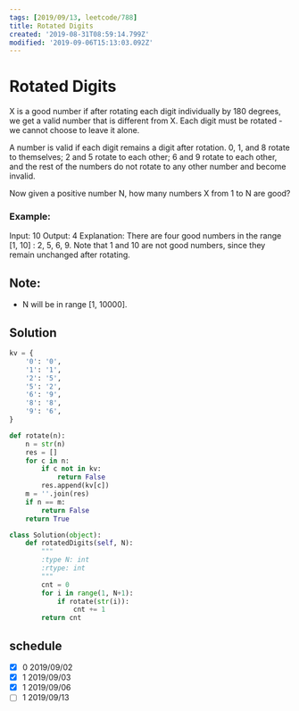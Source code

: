 ```yaml
---
tags: [2019/09/13, leetcode/788]
title: Rotated Digits
created: '2019-08-31T08:59:14.799Z'
modified: '2019-09-06T15:13:03.092Z'
---
```


# Rotated Digits

X is a good number if after rotating each digit individually by 180 degrees, we get a valid number that is different from X.  Each digit must be rotated - we cannot choose to leave it alone.

A number is valid if each digit remains a digit after rotation. 0, 1, and 8 rotate to themselves; 2 and 5 rotate to each other; 6 and 9 rotate to each other, and the rest of the numbers do not rotate to any other number and become invalid.

Now given a positive number N, how many numbers X from 1 to N are good?

### Example:

Input: 10
Output: 4
Explanation:
There are four good numbers in the range [1, 10] : 2, 5, 6, 9.
Note that 1 and 10 are not good numbers, since they remain unchanged after rotating.

## Note:

* N  will be in range [1, 10000].


## Solution

```python
kv = {
    '0': '0',
    '1': '1',
    '2': '5',
    '5': '2',
    '6': '9',
    '8': '8',
    '9': '6',
}

def rotate(n):
    n = str(n)
    res = []
    for c in n:
        if c not in kv:
            return False
        res.append(kv[c])
    m = ''.join(res)
    if n == m:
        return False
    return True

class Solution(object):
    def rotatedDigits(self, N):
        """
        :type N: int
        :rtype: int
        """
        cnt = 0
        for i in range(1, N+1):
            if rotate(str(i)):
                cnt += 1
        return cnt
```

## schedule

* [x] 0 2019/09/02
* [x] 1 2019/09/03
* [x] 1 2019/09/06
* [ ] 1 2019/09/13

